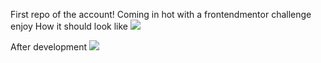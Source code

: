 First repo of the account!
Coming in hot with a frontendmentor challenge 
enjoy
How it should look like
![](https://frontendmentor1.miojoepao.repl.co/design/desktop-design.jpg)

After development
![](https://frontendmentor1.miojoepao.repl.co/looks/screenshot.png)
